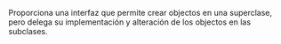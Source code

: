 Proporciona una interfaz que permite crear objectos en una superclase, pero delega su implementación y alteración de los objectos en las subclases.